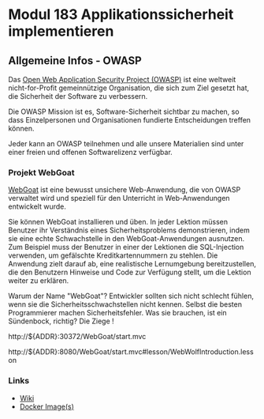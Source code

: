 # Modul 183 Applikationssicherheit implementieren

## Allgemeine Infos - OWASP

Das [Open Web Application Security Project (OWASP)](https://www.owasp.org) ist eine weltweit nicht-for-Profit gemeinnützige Organisation, die sich zum Ziel gesetzt hat, die Sicherheit der Software zu verbessern. 

Die OWASP Mission ist es, Software-Sicherheit sichtbar zu machen, so dass Einzelpersonen und Organisationen fundierte Entscheidungen treffen können. 

Jeder kann an OWASP teilnehmen und alle unsere Materialien sind unter einer freien und offenen Softwarelizenz verfügbar. 

### Projekt WebGoat 

[WebGoat](https://www.owasp.org/index.php/Category:OWASP_WebGoat_Project) ist eine bewusst unsichere Web-Anwendung, die von OWASP verwaltet wird und speziell für den Unterricht in Web-Anwendungen entwickelt wurde. 

Sie können  WebGoat installieren und üben. In jeder Lektion müssen Benutzer ihr Verständnis eines Sicherheitsproblems demonstrieren, indem sie eine echte Schwachstelle in den WebGoat-Anwendungen ausnutzen. Zum Beispiel muss der Benutzer in einer der Lektionen die SQL-Injection verwenden, um gefälschte Kreditkartennummern zu stehlen. Die Anwendung zielt darauf ab, eine realistische Lernumgebung bereitzustellen, die den Benutzern Hinweise und Code zur Verfügung stellt, um die Lektion weiter zu erklären.

Warum der Name "WebGoat"? Entwickler sollten sich nicht schlecht fühlen, wenn sie die Sicherheitsschwachstellen nicht kennen. Selbst die besten Programmierer machen Sicherheitsfehler. Was sie brauchen, ist ein Sündenbock, richtig? Die Ziege !

http://${ADDR}:30372/WebGoat/start.mvc

http://${ADDR}:8080/WebGoat/start.mvc#lesson/WebWolfIntroduction.lesson

### Links

* [Wiki](https://github.com/WebGoat/WebGoat/wiki)
* [Docker Image(s)](https://hub.docker.com/u/webgoat/)
